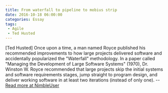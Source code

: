```yaml
---
title: From waterfall to pipeline to mobius strip
date: 2016-10-18 06:00:00
categories: Essay
tags: 
 - Agile
 - Ted Husted
---
```

[Ted Husted] Once upon a time, a man named Royce published his recommended improvements to how large projects delivered software and accidentally popularized the "Waterfall" methodology. In a paper called "Managing the Development of Large Software Systems" (1970), Dr. Winston W. Royce recommended that large projects skip the initial systems and software requirements stages, jump straight to program design, and deliver working software in at least two iterations (instead of only one). -- [Read more at NimbleUser](http://www.nimbleuser.com/blog/from-waterfall-to-pipeline-to-mobius-strip)
